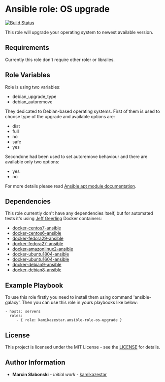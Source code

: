 # Ansible role: OS upgrade

[![Build Status](https://travis-ci.org/kamikazestar/ansible-role-os-upgrade.svg?branch=master)](https://travis-ci.org/kamikazestar/ansible-role-os-upgrade)

This role will upgrade your operating system to newest available version.

## Requirements

Currently this role don't require other roler or libralies.

## Role Variables

Role is using two variables:

  - debian_upgrade_type
  - debian_autoremove

They dedicated to Debian-based operating systems. First of them is used to choose type of the upgrade and available options  are:

  - dist
  - full
  - no
  - safe
  - yes

Secondone had been used to set autoremove behaviour and there are available only two options:

  - yes
  - no

For more details please read [Ansible apt module documentation](https://docs.ansible.com/ansible/latest/modules/apt_module.html#apt-module).


## Dependencies

This role currently don't have any dependencies itself, but for automated tests it's using [Jeff Geerling](https://hub.docker.com/u/geerlingguy/) Docker containers:

  - [docker-centos7-ansible](https://hub.docker.com/r/geerlingguy/docker-centos7-ansible/)
  - [docker-centos6-ansible](https://hub.docker.com/r/geerlingguy/docker-centos6-ansible/)
  - [docker-fedora29-ansible](https://hub.docker.com/r/geerlingguy/docker-fedora29-ansible/)
  - [docker-fedora27-ansible](https://hub.docker.com/r/geerlingguy/docker-fedora27-ansible/)
  - [docker-amazonlinux2-ansible](https://hub.docker.com/r/geerlingguy/docker-amazonlinux2-ansible/)
  - [docker-ubuntu1804-ansible](https://hub.docker.com/r/geerlingguy/docker-ubuntu1804-ansible/)
  - [docker-ubuntu1604-ansible](https://hub.docker.com/r/geerlingguy/docker-ubuntu1604-ansible/)
  - [docker-debian9-ansible](https://hub.docker.com/r/geerlingguy/docker-debian9-ansible/)
  - [docker-debian8-ansible](https://hub.docker.com/r/geerlingguy/docker-debian8-ansible/)

## Example Playbook

To use this role firstly you need to install them using command 'ansible-galaxy'. Then you can use this role in yours playbooks like below:

    - hosts: servers
      roles:
         - { role: kamikazestar.ansible-role-os-upgrade }

## License

This project is licensed under the MIT License - see the [LICENSE](https://github.com/kamikazestar/VagrantLab/blob/master/LICENSE) for details.

## Author Information

* **Marcin Slabonski** - *Initial work* - [kamikazestar](https://github.com/kamikazestar)

